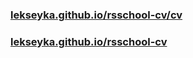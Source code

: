 ### [lekseyka.github.io/rsschool-cv/cv](https://lekseyka.github.io/rsschool-cv/cv)
### [lekseyka.github.io/rsschool-cv](https://lekseyka.github.io/rsschool-cv)
